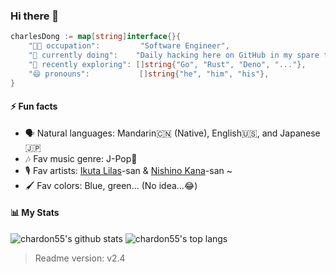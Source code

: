 ### Hi there 👋

```Go
charlesDong := map[string]interface{}{
    "👨‍💻 occupation":         "Software Engineer",
    "🚀 currently doing":    "Daily hacking here on GitHub in my spare time to help make the world a better place!",
    "🔬 recently exploring": []string{"Go", "Rust", "Deno", "..."},
    "😄 pronouns":           []string{"he", "him", "his"},
}
```

#### ⚡ Fun facts

- 🗣️ Natural languages: Mandarin🇨🇳 (Native), English🇺🇸, and Japanese🇯🇵
- 🎶 Fav music genre: J-Pop🫰
- 🎙️ Fav artists: [Ikuta Lilas](https://jpop.fandom.com/wiki/Ikuta_Lilas)-san & [Nishino Kana](https://jpop.fandom.com/wiki/Nishino_Kana)-san ~
- 🖌️ Fav colors: Blue, green... (No idea...😂)

#### 📊 My Stats

![chardon55's github stats](https://github-readme-stats.vercel.app/api?username=chardon55&show_icons=true&bg_color=25,00132c,003247&text_color=e0f7fa&title_color=fce4ec&icon_color=f186c0)
![chardon55's top langs](https://github-readme-stats.vercel.app/api/top-langs/?username=chardon55&layout=compact&bg_color=-25,00132c,003247&text_color=ffffff&title_color=fce4ec)

> Readme version: v2.4
